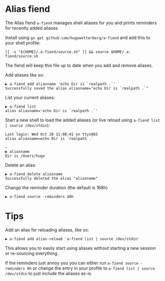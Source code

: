 # Alias fiend

The Alias fiend `a-fiend` manages shell aliases for you and prints reminders for recently added aliases.

Install using `go get github.com/hugowetterberg/a-fiend` and add this to your shell profile:

```
[[ -s "${HOME}/.a-fiend/source.sh" ]] && source $HOME/.a-fiend/source.sh
```

The fiend will keep this file up to date when you add and remove aliases.

Add aliases like so:

```
▶ a-fiend add aliasname 'echo Dir is `realpath .`'
Successfully saved the alias aliasname="echo Dir is `realpath .`"
```

List your current aliases:

```
▶ a-fiend list
alias aliasname='echo Dir is `realpath .`'
```

Start a new shell to load the added aliases (or live reload using `a-fiend list | source /dev/stdin`):

```
Last login: Wed Oct 28 11:08:41 on ttys003
alias aliasname=echo Dir is `realpath .`

~
▶ aliasname
Dir is /Users/hugo
```

Delete an alias:

```
▶ a-fiend delete aliasname
Successfully deleted the alias "aliasname"
```

Change the reminder duration (the default is 168h)

```
▶ a-fiend source -reminders 48h
```

# Tips

Add an alias for reloading aliases, like so:

```
▶ a-fiend add alias-reload 'a-fiend list | source /dev/stdin'
```

This allows you to easily start using aliases without starting a new session or re-sourcing everything.

If the reminders just annoy you you can either run `a-fiend source -reminders 0h` or change the entry in your profile to `a-fiend list | source /dev/stdin` to just include the aliases as-is.

